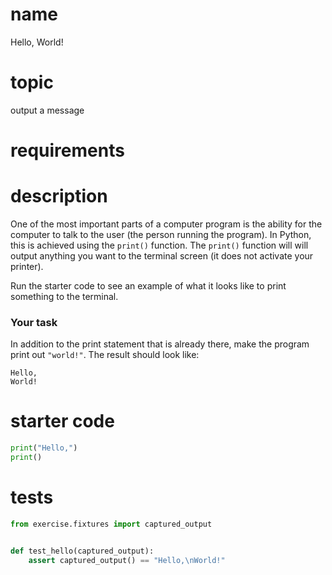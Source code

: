 # name
Hello, World!

# topic
output a message

# requirements


# description
One of the most important parts of a computer program is the ability for the computer to talk to the user (the person running the program). In Python, this is achieved using the `print()` function. The `print()` function will will output anything you want to the terminal screen (it does not activate your printer). 

Run the starter code to see an example of what it looks like to print something to the terminal.

### Your task
In addition to the print statement that is already there, make the program print out `"world!"`. The result should look like:

```
Hello,
World!
```

# starter code
```python
print("Hello,")
print()
```

# tests
```python
from exercise.fixtures import captured_output


def test_hello(captured_output):
    assert captured_output() == "Hello,\nWorld!"
```
